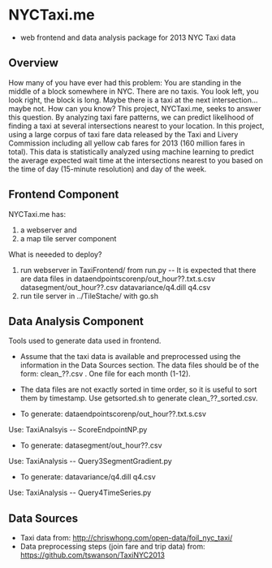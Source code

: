 # NYCTaxi.me 

* web frontend and data analysis package for 2013 NYC Taxi data 
## Overview

How many of you have ever had this problem: You are standing in the
middle of a block somewhere in NYC. There are no taxis. You look left,
you look right, the block is long. Maybe there is a taxi at the next
intersection... maybe not. How can you know? This project, NYCTaxi.me,
seeks to answer this question. By analyzing taxi fare patterns, we can
predict likelihood of finding a taxi at several intersections nearest
to your location. In this project, using a large corpus of taxi fare
data released by the Taxi and Livery Commission including all yellow
cab fares for 2013 (160 million fares in total). This data is
statistically analyzed using machine learning to predict the average
expected wait time at the intersections nearest to you based on the
time of day (15-minute resolution) and day of the week.

## Frontend Component

NYCTaxi.me has:
1. a webserver and
2. a map tile server component

What is neeeded to deploy?

1. run webserver in TaxiFrontend/ from run.py
-- It is expected that there are data files in 
  dataendpointscorenp/out_hour??.txt.s.csv
  datasegment/out_hour??.csv 
  datavariance/q4.dill q4.csv
2. run tile server in ../TileStache/ with go.sh

## Data Analysis Component

Tools used to generate data used in frontend.

* Assume that the taxi data is available and preprocessed using the
  information in the Data Sources section. The data files should
  be of the form: clean_??.csv . One file for each month (1-12).

* The data files are not exactly sorted in time order, so it is
  useful to sort them by timestamp. Use getsorted.sh to generate 
  clean_??_sorted.csv.

* To generate:  dataendpointscorenp/out_hour??.txt.s.csv

Use: TaxiAnalsyis -- ScoreEndpointNP.py

* To generate:  datasegment/out_hour??.csv 

Use: TaxiAnalysis -- Query3SegmentGradient.py

* To generate:  datavariance/q4.dill q4.csv

Use: TaxiAnalysis -- Query4TimeSeries.py

## Data Sources 

* Taxi data from: http://chriswhong.com/open-data/foil_nyc_taxi/
* Data preprocessing steps (join fare and trip data) from: https://github.com/tswanson/TaxiNYC2013 

